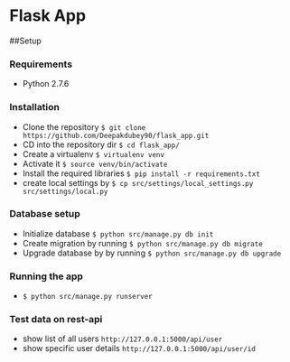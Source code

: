 Flask App
==

##Setup

### Requirements
* Python 2.7.6

### Installation
* Clone the repository  ```$ git clone https://github.com/Deepakdubey90/flask_app.git```
* CD into the repository dir ```$ cd flask_app/```
* Create a virtualenv ```$ virtualenv venv```
* Activate it ```$ source venv/bin/activate```
* Install the required libraries ```$ pip install -r requirements.txt```
* create local settings by ```$ cp src/settings/local_settings.py src/settings/local.py```

### Database setup
* Initialize database  ```$ python src/manage.py db init```
* Create migration by running ```$ python src/manage.py db migrate```
* Upgrade database by by running ```$ python src/manage.py db upgrade```

### Running the app
* ```$ python src/manage.py runserver```

### Test data on rest-api
* show list of all users ```http://127.0.0.1:5000/api/user```
* show specific user details ```http://127.0.0.1:5000/api/user/id```
